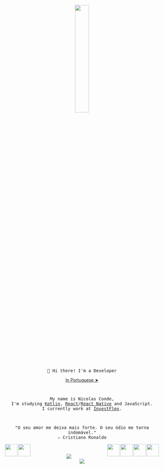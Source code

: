 <div align="center">
<img src="https://media.giphy.com/media/5lAtcHWPAYFdS/giphy.gif" align="center" width="30%">
<br>
<br>
<samp>
👋 Hi there! I'm a Developer
</samp>
</div>
<p align="center"><a href="./README.pt-br.md">In Portuguese ➤</a></p></p>
<br>

<samp>
<p align="center">
My name is Nicolas Conde,<br> I'm studying <a href="https://developer.android.com">Kotlin</a>, <a href="https://pt-br.reactjs.org/">React</a>/<a href="https://reactnative.dev/">React Native</a> and <a>JavaScript</a>.
<br>
I currently work at <a href="https://investflex.com.br/">InvestFlex</a>.
</samp>
<br>
<br>
<br>

<p align="center">
"O seu amor me deixa mais forte. O seu ódio me torna indomável."
<br>
― Cristiano Ronaldo
</p>

<div>
<a href="https://www.linkedin.com/in/nicolas-conde/" ><img src="https://img.icons8.com/nolan/128/linkedin-circled.png" width="40" align="left"><a href="https://api.whatsapp.com/send?phone=5511984041727" ><img src="https://img.icons8.com/nolan/128/whatsapp.png" width="40" align="left"></a><a><img src="https://img.icons8.com/nolan/128/java-coffee-cup-logo.png" width="40" align="right"></a><a><img src="https://img.icons8.com/color/144/000000/kotlin.png" width="40" align="right"></a><a><img src="https://img.icons8.com/nolan/64/react-native.png" width="40" align="right"></a><a><img src="https://img.icons8.com/nolan/96/javascript.png" width="40" align="right"></a>
</div>
<br>
<br>

<div align="center">
<img src="https://github-readme-stats.vercel.app/api/top-langs/?username=nicolasconde&layout=compact&theme=radical">
</div>
<div align="center">
<img src="https://github-readme-stats.vercel.app/api?username=nicolasconde&show_icons=true&theme=radical"/>
</div>


